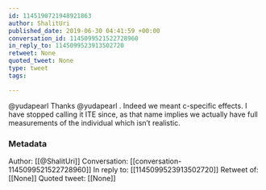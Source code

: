 ```yaml
---
id: 1145190721948921863
author: ShalitUri
published_date: 2019-06-30 04:41:59 +00:00
conversation_id: 1145099521522728960
in_reply_to: 1145099523913502720
retweet: None
quoted_tweet: None
type: tweet
tags:

---
```


@yudapearl Thanks @yudapearl . Indeed we meant c-specific effects. I have stopped calling it ITE since, as that name implies we actually have full measurements of the individual which isn’t realistic.

### Metadata

Author: [[@ShalitUri]]
Conversation: [[conversation-1145099521522728960]]
In reply to: [[1145099523913502720]]
Retweet of: [[None]]
Quoted tweet: [[None]]
